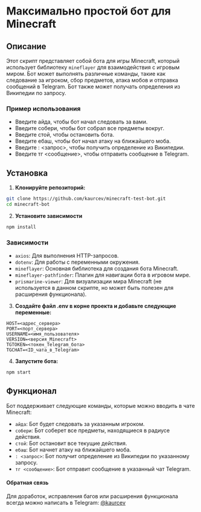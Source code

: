 # Максимально простой бот для Minecraft

## Описание

Этот скрипт представляет собой бота для игры Minecraft, который использует библиотеку `mineflayer` для взаимодействия с игровым миром. Бот может выполнять различные команды, такие как следование за игроком, сбор предметов, атака мобов и отправка сообщений в Telegram. Бот также может получать определения из Википедии по запросу.

### Пример использования
- Введите айда, чтобы бот начал следовать за вами.
- Введите собери, чтобы бот собрал все предметы вокруг.
- Введите стой, чтобы остановить бота.
- Введите ебаш, чтобы бот начал атаку на ближайшего моба.
- Введите : <запрос>, чтобы получить определение из Википедии.
- Введите тг <сообщение>, чтобы отправить сообщение в Telegram.

## Установка

1. **Клонируйте репозиторий:**
```bash
git clone https://github.com/kaurcev/minecraft-test-bot.git
cd minecraft-bot
```
2.  **Установите зависимости**
```bash
npm install
```

### Зависимости
- ```axios```: Для выполнения HTTP-запросов.
- ```dotenv```: Для работы с переменными окружения.
- ```mineflayer```: Основная библиотека для создания бота Minecraft.
- ```mineflayer-pathfinder```: Плагин для навигации бота в игровом мире.
- ```prismarine-viewer```: Для визуализации мира Minecraft (не используется в данном скрипте, но может быть полезен для расширения функционала).

3. **Создайте файл .env в корне проекта и добавьте следующие переменные:**

```
HOST=<адрес_сервера>
PORT=<порт_сервера>
USERNAME=<имя_пользователя>
VERSION=<версия_Minecraft>
TGTOKEN=<токен_Telegram_бота>
TGCHAT=<ID_чата_в_Telegram>
```

4. **Запустите бота:**
```bash
npm start
```

## Функционал
Бот поддерживает следующие команды, которые можно вводить в чате Minecraft:

- ```айда```: Бот будет следовать за указанным игроком.
- ```собери```: Бот соберет все предметы, находящиеся в радиусе действия.
- ```стой```: Бот остановит все текущие действия.
- ```ебаш```: Бот начнет атаку на ближайшего моба.
- ```: <запрос>```: Бот получит определение из Википедии по указанному запросу.
- ```тг <сообщение>```: Бот отправит сообщение в указанный чат Telegram.


#### Обратная связь
Для доработок, исправления багов или расширения функционала всегда можно написать в Telegram: [@kaurcev](https://kaurcev.t.me/)

